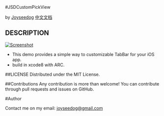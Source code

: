 #JSDCustomPickView

by [Joyseedog](http://www.iseedog.com)  [中文文档](https://github.com/joyseedog/JQCustomTabbar/blob/master/CN.md)

## DESCRIPTION ##

[![Screenshot](https://github.com/JoySeeDog/JSDCustomTabbar/blob/master/jqtabbar_gif.gif)](https://github.com/joyseedog/JSDCustomTabbar/blob/master)

 * This demo provides a simple way to customizable TabBar for your iOS app.
 * build in xcode8 with ARC.


##LICENSE
Distributed under the MIT License.

##Contributions
Any contribution is more than welcome! You can contribute through pull requests and issues on GitHub.

#Author

Contact me on my email: joyseedog@gmail.com




